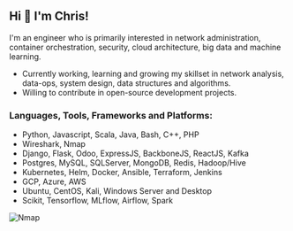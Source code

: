 ## Hi 👋 I'm Chris! 

I'm an engineer who is primarily interested in network administration, container orchestration, security, cloud architecture, big data and machine learning.

- Currently working, learning and growing my skillset in network analysis, data-ops, system design, data structures and algorithms.
- Willing to contribute in open-source development projects.

### Languages, Tools, Frameworks and Platforms:
  - Python, Javascript, Scala, Java, Bash, C++, PHP
  - Wireshark, Nmap
  - Django, Flask, Odoo, ExpressJS, BackboneJS, ReactJS, Kafka
  - Postgres, MySQL, SQLServer, MongoDB, Redis, Hadoop/Hive
  - Kubernetes, Helm, Docker, Ansible, Terraform, Jenkins
  - GCP, Azure, AWS
  - Ubuntu, CentOS, Kali, Windows Server and Desktop
  - Scikit, Tensorflow, MLflow, Airflow, Spark

![Nmap](../master/images/nmap.png)
